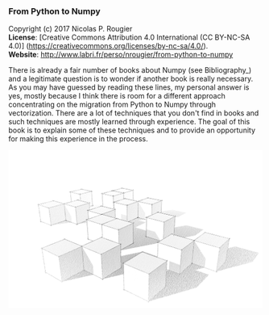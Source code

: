 ### From Python to Numpy
Copyright (c) 2017 Nicolas P. Rougier  
**License**: [Creative Commons Attribution 4.0 International (CC BY-NC-SA 4.0)]
(https://creativecommons.org/licenses/by-nc-sa/4.0/).  
**Website**: http://www.labri.fr/perso/nrougier/from-python-to-numpy

There is already a fair number of books about Numpy (see Bibliography_) and a
legitimate question is to wonder if another book is really necessary. As you
may have guessed by reading these lines, my personal answer is yes, mostly
because I think there is room for a different approach concentrating on the
migration from Python to Numpy through vectorization. There are a lot of
techniques that you don't find in books and such techniques are mostly learned
through experience. The goal of this book is to explain some of these
techniques and to provide an opportunity for making this experience in the
process.

![](data/cubes.png)
